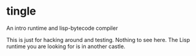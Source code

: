 # tingle
An intro runtime and lisp-bytecode compiler

This is just for hacking around and testing. Nothing to see here. The Lisp runtime you are looking for is in another castle.
